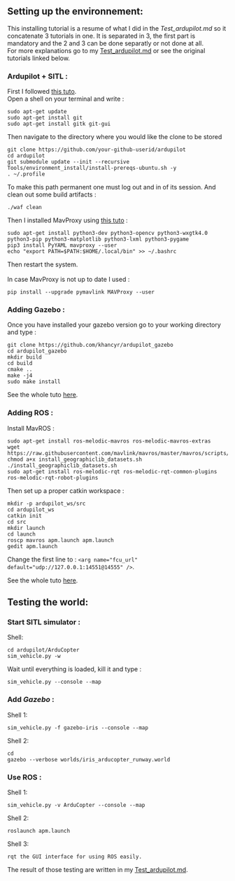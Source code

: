 ## Setting up the environnement:
This installing tutorial is a resume of what I did in the *Test_ardupilot.md* so it concatenate 3 tutorials in one. It is separated in 3, the first part is mandatory and the 2 and 3 can be done separatly or not done at all.  
For more explanations go to my [Test_ardupilot.md](https://github.com/Lazarius2160/Projet_P5_Trousseau_Camba/blob/c012ee46ff7e42417c4a2f1eb568f7f3feef7bba/Test_ardupilot.md) or see the original tutorials linked below.


### Ardupilot + SITL :
First I followed [this tuto](https://ardupilot.org/dev/docs/building-setup-linux.html#building-setup-linux).  
Open a shell on your terminal and write :

    sudo apt-get update
    sudo apt-get install git
    sudo apt-get install gitk git-gui

Then navigate to the directory where you would like the clone to be stored

    git clone https://github.com/your-github-userid/ardupilot
    cd ardupilot
    git submodule update --init --recursive
    Tools/environment_install/install-prereqs-ubuntu.sh -y
    . ~/.profile 
    
To make this path permanent one must log out and in of its session. And clean out some build artifacts :

    ./waf clean

Then I installed MavProxy using [this tuto](https://ardupilot.org/mavproxy/docs/getting_started/download_and_installation.html#linux) :

    sudo apt-get install python3-dev python3-opencv python3-wxgtk4.0 python3-pip python3-matplotlib python3-lxml python3-pygame
    pip3 install PyYAML mavproxy --user
    echo "export PATH=$PATH:$HOME/.local/bin" >> ~/.bashrc

Then restart the system.  
<br>
In case MavProxy is not up to date I used :

    pip install --upgrade pymavlink MAVProxy --user
  
### Adding Gazebo :
Once you have installed your gazebo version go to your working directory and type :

    git clone https://github.com/khancyr/ardupilot_gazebo
    cd ardupilot_gazebo
    mkdir build
    cd build
    cmake ..
    make -j4
    sudo make install
    
See the whole tuto [here](https://ardupilot.org/dev/docs/using-gazebo-simulator-with-sitl.html).

### Adding ROS :
Install MavROS :

    sudo apt-get install ros-melodic-mavros ros-melodic-mavros-extras
    wget https://raw.githubusercontent.com/mavlink/mavros/master/mavros/scripts/install_geographiclib_datasets.sh
    chmod a+x install_geographiclib_datasets.sh
    ./install_geographiclib_datasets.sh
    sudo apt-get install ros-melodic-rqt ros-melodic-rqt-common-plugins ros-melodic-rqt-robot-plugins
    
Then set up a proper catkin workspace :

    mkdir -p ardupilot_ws/src
    cd ardupilot_ws
    catkin init
    cd src
    mkdir launch
    cd launch
    roscp mavros apm.launch apm.launch
    gedit apm.launch
    
 Change the first line to : `<arg name="fcu_url" default="udp://127.0.0.1:14551@14555" />`.  
 
 See the whole tuto [here](https://ardupilot.org/dev/docs/ros-install.html#installing-mavros).

## Testing the world:
### Start SITL simulator :  
Shell:
 
    cd ardupilot/ArduCopter
    sim_vehicle.py -w

Wait until everything is loaded, kill it and type :
    
    sim_vehicle.py --console --map

### Add *Gazebo* :
Shell 1: 
    
    sim_vehicle.py -f gazebo-iris --console --map
    
Shell 2:
    
    cd
    gazebo --verbose worlds/iris_arducopter_runway.world
    
### Use ROS :
Shell 1: 

    sim_vehicle.py -v ArduCopter --console --map
    
Shell 2: 
     
    roslaunch apm.launch 
    
Shell 3: 

    rqt the GUI interface for using ROS easily.


The result of those testing are written in my [Test_ardupilot.md](https://github.com/Lazarius2160/Projet_P5_Trousseau_Camba/blob/c012ee46ff7e42417c4a2f1eb568f7f3feef7bba/Test_ardupilot.md).










